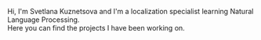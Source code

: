 Hi, I'm Svetlana Kuznetsova and I'm a localization specialist learning Natural Language Processing. \
Here you can find the projects I have been working on.
